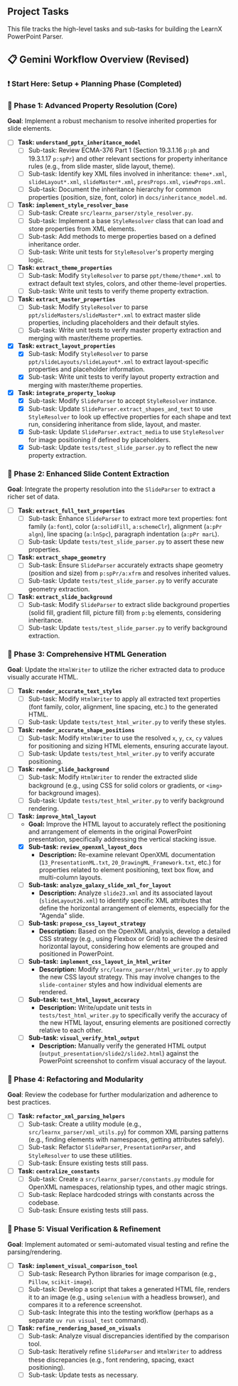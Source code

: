 ## Project Tasks

This file tracks the high-level tasks and sub-tasks for building the LearnX PowerPoint Parser.

## 📋 Gemini Workflow Overview (Revised)

### ❗️ Start Here: Setup + Planning Phase (Completed)

### 🔹 Phase 1: Advanced Property Resolution (Core)
**Goal**: Implement a robust mechanism to resolve inherited properties for slide elements.

*   [ ] **Task: `understand_pptx_inheritance_model`**
    *   [ ] Sub-task: Review ECMA-376 Part 1 (Section 19.3.1.16 `p:ph` and 19.3.1.17 `p:spPr`) and other relevant sections for property inheritance rules (e.g., from slide master, slide layout, theme).
    *   [ ] Sub-task: Identify key XML files involved in inheritance: `theme*.xml`, `slideLayout*.xml`, `slideMaster*.xml`, `presProps.xml`, `viewProps.xml`.
    *   [ ] Sub-task: Document the inheritance hierarchy for common properties (position, size, font, color) in `docs/inheritance_model.md`.
*   [ ] **Task: `implement_style_resolver_base`**
    *   [ ] Sub-task: Create `src/learnx_parser/style_resolver.py`.
    *   [ ] Sub-task: Implement a base `StyleResolver` class that can load and store properties from XML elements.
    *   [ ] Sub-task: Add methods to merge properties based on a defined inheritance order.
    *   [ ] Sub-task: Write unit tests for `StyleResolver`'s property merging logic.
*   [ ] **Task: `extract_theme_properties`**
    *   [ ] Sub-task: Modify `StyleResolver` to parse `ppt/theme/theme*.xml` to extract default text styles, colors, and other theme-level properties.
    *   [ ] Sub-task: Write unit tests to verify theme property extraction.
*   [ ] **Task: `extract_master_properties`**
    *   [ ] Sub-task: Modify `StyleResolver` to parse `ppt/slideMasters/slideMaster*.xml` to extract master slide properties, including placeholders and their default styles.
    *   [ ] Sub-task: Write unit tests to verify master property extraction and merging with master/theme properties.
*   [x] **Task: `extract_layout_properties`**
    *   [x] Sub-task: Modify `StyleResolver` to parse `ppt/slideLayouts/slideLayout*.xml` to extract layout-specific properties and placeholder information.
    *   [x] Sub-task: Write unit tests to verify layout property extraction and merging with master/theme properties.
*   [x] **Task: `integrate_property_lookup`**
    *   [x] Sub-task: Modify `SlideParser` to accept `StyleResolver` instance.
    *   [x] Sub-task: Update `SlideParser.extract_shapes_and_text` to use `StyleResolver` to look up effective properties for each shape and text run, considering inheritance from slide, layout, and master.
    *   [x] Sub-task: Update `SlideParser.extract_media` to use `StyleResolver` for image positioning if defined by placeholders.
    *   [x] Sub-task: Update `tests/test_slide_parser.py` to reflect the new property extraction.

### 🔹 Phase 2: Enhanced Slide Content Extraction
**Goal**: Integrate the property resolution into the `SlideParser` to extract a richer set of data.

*   [ ] **Task: `extract_full_text_properties`**
    *   [ ] Sub-task: Enhance `SlideParser` to extract more text properties: font family (`a:font`), color (`a:solidFill`, `a:schemeClr`), alignment (`a:pPr algn`), line spacing (`a:lnSpc`), paragraph indentation (`a:pPr marL`).
    *   [ ] Sub-task: Update `tests/test_slide_parser.py` to assert these new properties.
*   [ ] **Task: `extract_shape_geometry`**
    *   [ ] Sub-task: Ensure `SlideParser` accurately extracts shape geometry (position and size) from `p:spPr/a:xfrm` and resolves inherited values.
    *   [ ] Sub-task: Update `tests/test_slide_parser.py` to verify accurate geometry extraction.
*   [ ] **Task: `extract_slide_background`**
    *   [ ] Sub-task: Modify `SlideParser` to extract slide background properties (solid fill, gradient fill, picture fill) from `p:bg` elements, considering inheritance.
    *   [ ] Sub-task: Update `tests/test_slide_parser.py` to verify background extraction.

### 🔹 Phase 3: Comprehensive HTML Generation
**Goal**: Update the `HtmlWriter` to utilize the richer extracted data to produce visually accurate HTML.

*   [ ] **Task: `render_accurate_text_styles`**
    *   [ ] Sub-task: Modify `HtmlWriter` to apply all extracted text properties (font family, color, alignment, line spacing, etc.) to the generated HTML.
    *   [ ] Sub-task: Update `tests/test_html_writer.py` to verify these styles.
*   [ ] **Task: `render_accurate_shape_positions`**
    *   [ ] Sub-task: Modify `HtmlWriter` to use the resolved `x`, `y`, `cx`, `cy` values for positioning and sizing HTML elements, ensuring accurate layout.
    *   [ ] Sub-task: Update `tests/test_html_writer.py` to verify accurate positioning.
*   [ ] **Task: `render_slide_background`**
    *   [ ] Sub-task: Modify `HtmlWriter` to render the extracted slide background (e.g., using CSS for solid colors or gradients, or `<img>` for background images).
    *   [ ] Sub-task: Update `tests/test_html_writer.py` to verify background rendering.
*   [ ] **Task: `improve_html_layout`**
    *   **Goal:** Improve the HTML layout to accurately reflect the positioning and arrangement of elements in the original PowerPoint presentation, specifically addressing the vertical stacking issue.
    *   [x] **Sub-task: `review_openxml_layout_docs`**
        *   **Description:** Re-examine relevant OpenXML documentation (`13_PresentationML.txt`, `20_DrawingML_Framework.txt`, etc.) for properties related to element positioning, text box flow, and multi-column layouts.
    *   [ ] **Sub-task: `analyze_galaxy_slide_xml_for_layout`**
        *   **Description:** Analyze `slide23.xml` and its associated layout (`slideLayout26.xml`) to identify specific XML attributes that define the horizontal arrangement of elements, especially for the "Agenda" slide.
    *   [ ] **Sub-task: `propose_css_layout_strategy`**
        *   **Description:** Based on the OpenXML analysis, develop a detailed CSS strategy (e.g., using Flexbox or Grid) to achieve the desired horizontal layout, considering how elements are grouped and positioned in PowerPoint.
    *   [ ] **Sub-task: `implement_css_layout_in_html_writer`**
        *   **Description:** Modify `src/learnx_parser/html_writer.py` to apply the new CSS layout strategy. This may involve changes to the `slide-container` styles and how individual elements are rendered.
    *   [ ] **Sub-task: `test_html_layout_accuracy`**
        *   **Description:** Write/update unit tests in `tests/test_html_writer.py` to specifically verify the accuracy of the new HTML layout, ensuring elements are positioned correctly relative to each other.
    *   [ ] **Sub-task: `visual_verify_html_output`**
        *   **Description:** Manually verify the generated HTML output (`output_presentation/slide2/slide2.html`) against the PowerPoint screenshot to confirm visual accuracy of the layout.

### 🔹 Phase 4: Refactoring and Modularity
**Goal**: Review the codebase for further modularization and adherence to best practices.

*   [ ] **Task: `refactor_xml_parsing_helpers`**
    *   [ ] Sub-task: Create a utility module (e.g., `src/learnx_parser/xml_utils.py`) for common XML parsing patterns (e.g., finding elements with namespaces, getting attributes safely).
    *   [ ] Sub-task: Refactor `SlideParser`, `PresentationParser`, and `StyleResolver` to use these utilities.
    *   [ ] Sub-task: Ensure existing tests still pass.
*   [ ] **Task: `centralize_constants`**
    *   [ ] Sub-task: Create a `src/learnx_parser/constants.py` module for OpenXML namespaces, relationship types, and other magic strings.
    *   [ ] Sub-task: Replace hardcoded strings with constants across the codebase.
    *   [ ] Sub-task: Ensure existing tests still pass.

### 🔹 Phase 5: Visual Verification & Refinement
**Goal**: Implement automated or semi-automated visual testing and refine the parsing/rendering.

*   [ ] **Task: `implement_visual_comparison_tool`**
    *   [ ] Sub-task: Research Python libraries for image comparison (e.g., `Pillow`, `scikit-image`).
    *   [ ] Sub-task: Develop a script that takes a generated HTML file, renders it to an image (e.g., using `selenium` with a headless browser), and compares it to a reference screenshot.
    *   [ ] Sub-task: Integrate this into the testing workflow (perhaps as a separate `uv run visual_test` command).
*   [ ] **Task: `refine_rendering_based_on_visuals`**
    *   [ ] Sub-task: Analyze visual discrepancies identified by the comparison tool.
    *   [ ] Sub-task: Iteratively refine `SlideParser` and `HtmlWriter` to address these discrepancies (e.g., font rendering, spacing, exact positioning).
    *   [ ] Sub-task: Update tests as necessary.